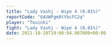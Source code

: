 ```yaml
---
title: "Lady Vashj - Wipe 4 (0.01%)"
reportCode: "6AVWPgm8tYbcFC2q"
player: "Touinki"
fight: "Lady Vashj - Wipe 4 (0.01%)"
date: 2021-10-20T19:00:04.987000+00:00
---
```

